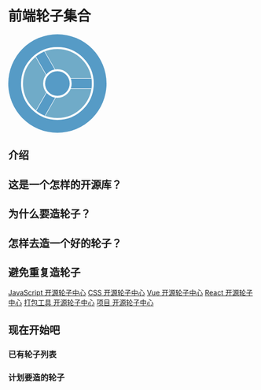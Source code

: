 # 前端轮子集合
<div class="wheel">
    <div class="wheel__inner-border wheel-center wheel__border">
        <div class="wheel__html wheel__border--hair"></div>
        <div class="wheel__css wheel__border--hair"></div>
        <div class="wheel__js wheel__border--hair"></div>
        <div class="wheel__core wheel-center wheel__border"></div>
    </div>
</div>
<style>
    body {
        --outer-size: 200px;
        --inner-size: 140px;
        --core-size: 50px;
        --secondary-color: rgba(119, 176, 202, 0.8);
        --primary-color: #569BC6;
        --border-color: white;
    }

    @keyframes rotate {
        0%{
            transform: rotate(0);
        }
        25% {
            transform:rotate(270deg);
        }
        50%{
            transform: rotate(360);
        }
        100%{
            transform: rotate(0);
        }
    }

    .wheel {
        position: relative;
        /* box-shadow: ; */
        width: var(--outer-size);
        height: var(--outer-size);
        border-radius: 50%;
        background: var(--primary-color);
        /* transition: transform 1s linear; */
        animation: rotate 5s linear infinite;
    }
    .wheel-center {
        left: 50%;
        top: 50%;
        transform: translate(-50%, -50%);
        border-radius: 50%;
    }
    .wheel__border {
        border: 4px var(--border-color) solid;
    }
    .wheel__border--hair {
        border: 1px var(--border-color) solid;
    }
    .wheel__inner-border {
        position: relative;
        width: var(--inner-size);
        height: var(--inner-size);
        background: var(--secondary-color);
        overflow: hidden;
    }
    .wheel__core {
        position: absolute;
        width: var(--core-size);
        height: var(--core-size);
        background: var(--primary-color);
    }
    .wheel__html, .wheel__css, .wheel__js {
        position: absolute;
        background: var(--primary-color);
        width: calc(var(--inner-size) / 2);
        height: 20px;
        transform-origin: right;
        transform: translateY(-50%);
    }
    .wheel__js {
        top: 50%;
        left: calc(50%);
    }
    .wheel__html {
        right: 50%;
        top: calc(50% - 10px);
        transform: rotate(60deg);

    }
    .wheel__css {
        top: calc(50% - 10px);
        right: 50%;
        transform: rotate(-60deg);
    }
</style>

## 介绍

## 这是一个怎样的开源库？

## 为什么要造轮子？

## 怎样去造一个好的轮子？

## 避免重复造轮子

[JavaScript 开源轮子中心]()
[CSS 开源轮子中心]()
[Vue 开源轮子中心]()
[React 开源轮子中心]()
[打包工具 开源轮子中心]()
[项目 开源轮子中心]()

## 现在开始吧
### 已有轮子列表
### 计划要造的轮子
